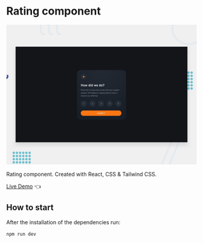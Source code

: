 # Rating component

![Design preview for Rating component](./design/design-preview.jpg)

Rating component. Created with React, CSS &amp; Tailwind CSS.

[Live Demo](https://rating-component-dusky.vercel.app/) 👈

## How to start

After the installation of the dependencies run:

```
npm run dev
```
